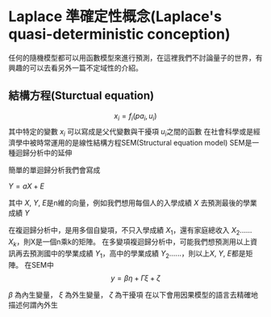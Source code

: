 # Laplace 準確定性概念(Laplace's quasi-deterministic conception)
任何的隨機模型都可以用函數模型來進行預測，在這裡我們不討論量子的世界，有興趣的可以去看另外一篇不定域性的介紹。

## 結構方程(Sturctual equation)
$${x_i} = {f_i}\left( {p{a_i},{u_i}} \right)$$
其中特定的變數 $x_i$ 可以寫成是父代變數與干擾項 $u_i$之間的函數
在社會科學或是經濟學中被時常運用的是線性結構方程SEM(Structural equation model)
SEM是一種迴歸分析中的延伸


簡單的單迴歸分析我們會寫成

$Y = aX + E$

其中 $X$, $Y$, $E$是n維的向量，例如我們想用每個人的入學成績 $X$ 去預測最後的學業成績 $Y$


在複迴歸分析中，是用多個自變項，不只入學成績 $X_1$，還有家庭總收入 $X_2$...... $X_k$，則X是一個n乘k的矩陣。
在多變項複迴歸分析中，可能我們想預測用以上資訊再去預測國中的學業成績 $Y_1$，高中的學業成績 $Y_2$......，則以上$X$, $Y$, $E$都是矩陣。
在SEM中
$$y = \beta \eta  + \Gamma \xi  + \zeta $$

$\beta$ 為內生變量， $\xi$ 為外生變量， $\zeta$ 為干擾項
在以下會用因果模型的語言去精確地描述何謂內外生
